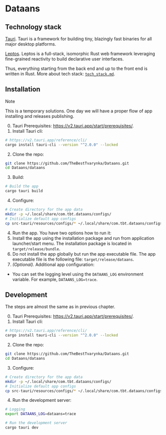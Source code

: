 # Dataans

## Technology stack

[Tauri](https://tauri.app/). Tauri is a framework for building tiny, blazingly fast binaries for all major desktop platforms.

[Leptos](https://leptos.dev/). Leptos is a full-stack, isomorphic Rust web framework leveraging fine-grained reactivity to build declarative user interfaces.

Thus, everything starting from the back end and up to the front end is written in Rust. More about tech stack: [`tech_stack.md`](/doc/tech_stack.md).

## Installation

> [!NOTE]  
> This is a temporary solutions. One day we will have a proper flow of app installing and releases publishing.

0. Tauri Prerequisites: https://v2.tauri.app/start/prerequisites/.
1. Install Tauri cli:
```bash
# https://v2.tauri.app/reference/cli/
cargo install tauri-cli --version "^2.0.0" --locked
```
2. Clone the repo:
```bash
git clone https://github.com/TheBestTvarynka/Dataans.git
cd Dataans/dataans
```
3. Build:
```bash
# Build the app
cargo tauri build
```
4. Configure:
```bash
# Create directory for the app data
mkdir -p ~/.local/share/com.tbt.dataans/configs/
# Initialize default app configs
cp src-tauri/resources/configs/* ~/.local/share/com.tbt.dataans/configs/
```
4. Run the app. You have two options how to run it:
  1. Install the app using the installation package and run from application launcher/start menu. The installation package is located in `target/release/bundle`.
  2. Do not install the app globally but run the app executable file. The app executable file is the following file: `target/release/dataans`.
5. _(Optional)._ Additional app configuration:
  * You can set the logging level using the `DATAANS_LOG` environment variable. For example, `DATAANS_LOG=trace`.

## Development

The steps are almost the same as in previous chapter.

0. Tauri Prerequisites: https://v2.tauri.app/start/prerequisites/.
1. Install Tauri cli:
```bash
# https://v2.tauri.app/reference/cli/
cargo install tauri-cli --version "^2.0.0" --locked
```
2. Clone the repo:
```bash
git clone https://github.com/TheBestTvarynka/Dataans.git
cd Dataans/dataans
```
3. Configure:
```bash
# Create directory for the app data
mkdir -p ~/.local/share/com.tbt.dataans/configs/
# Initialize default app configs
cp src-tauri/resources/configs/* ~/.local/share/com.tbt.dataans/configs/
```
4. Run the development server:
```bash
# Logging
export DATAANS_LOG=dataans=trace

# Run the development server
cargo tauri dev
```